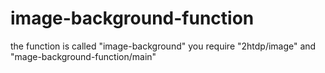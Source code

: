 image-background-function
=========================
the function is called "image-background"
you require "2htdp/image" and "mage-background-function/main"
